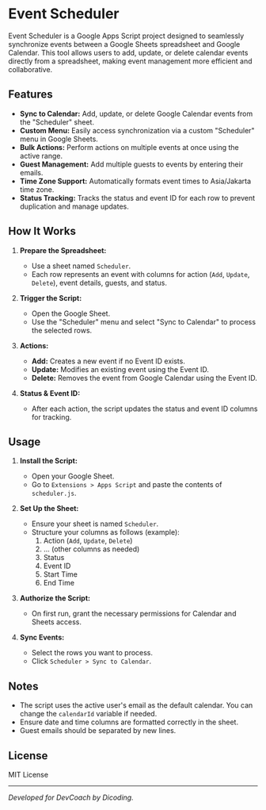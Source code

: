 # Event Scheduler

Event Scheduler is a Google Apps Script project designed to seamlessly synchronize events between a Google Sheets spreadsheet and Google Calendar. This tool allows users to add, update, or delete calendar events directly from a spreadsheet, making event management more efficient and collaborative.

## Features

- **Sync to Calendar:** Add, update, or delete Google Calendar events from the "Scheduler" sheet.
- **Custom Menu:** Easily access synchronization via a custom "Scheduler" menu in Google Sheets.
- **Bulk Actions:** Perform actions on multiple events at once using the active range.
- **Guest Management:** Add multiple guests to events by entering their emails.
- **Time Zone Support:** Automatically formats event times to Asia/Jakarta time zone.
- **Status Tracking:** Tracks the status and event ID for each row to prevent duplication and manage updates.

## How It Works

1. **Prepare the Spreadsheet:**
   - Use a sheet named `Scheduler`.
   - Each row represents an event with columns for action (`Add`, `Update`, `Delete`), event details, guests, and status.

2. **Trigger the Script:**
   - Open the Google Sheet.
   - Use the "Scheduler" menu and select "Sync to Calendar" to process the selected rows.

3. **Actions:**
   - **Add:** Creates a new event if no Event ID exists.
   - **Update:** Modifies an existing event using the Event ID.
   - **Delete:** Removes the event from Google Calendar using the Event ID.

4. **Status & Event ID:**
   - After each action, the script updates the status and event ID columns for tracking.

## Usage

1. **Install the Script:**
   - Open your Google Sheet.
   - Go to `Extensions > Apps Script` and paste the contents of `scheduler.js`.

2. **Set Up the Sheet:**
   - Ensure your sheet is named `Scheduler`.
   - Structure your columns as follows (example):
     1. Action (`Add`, `Update`, `Delete`)
     2. ... (other columns as needed)
     9. Status
     10. Event ID
     11. Start Time
     12. End Time

3. **Authorize the Script:**
   - On first run, grant the necessary permissions for Calendar and Sheets access.

4. **Sync Events:**
   - Select the rows you want to process.
   - Click `Scheduler > Sync to Calendar`.

## Notes

- The script uses the active user's email as the default calendar. You can change the `calendarId` variable if needed.
- Ensure date and time columns are formatted correctly in the sheet.
- Guest emails should be separated by new lines.

## License

MIT License

---

*Developed for DevCoach by Dicoding.*